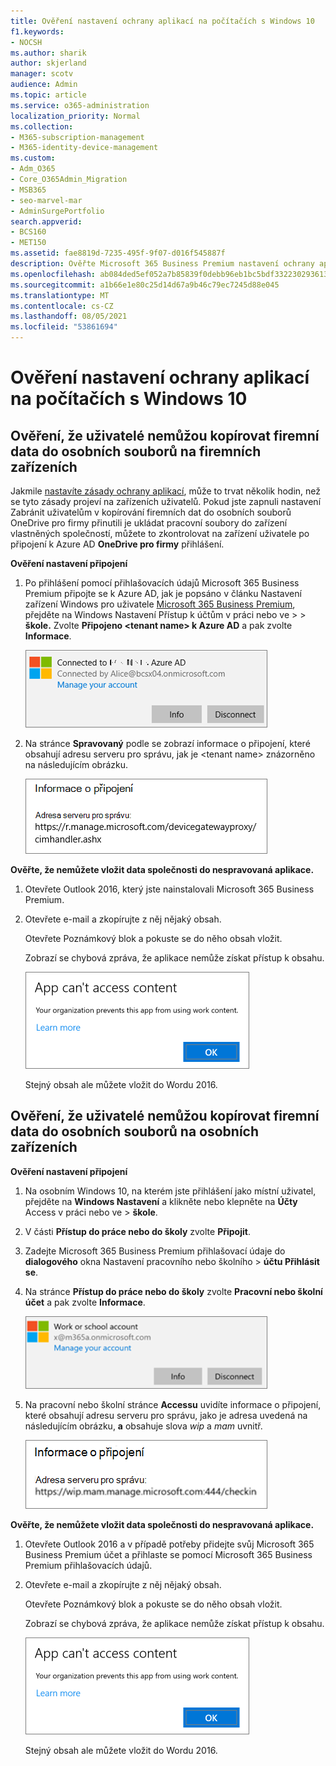 ```yaml
---
title: Ověření nastavení ochrany aplikací na počítačích s Windows 10
f1.keywords:
- NOCSH
ms.author: sharik
author: skjerland
manager: scotv
audience: Admin
ms.topic: article
ms.service: o365-administration
localization_priority: Normal
ms.collection:
- M365-subscription-management
- M365-identity-device-management
ms.custom:
- Adm_O365
- Core_O365Admin_Migration
- MSB365
- seo-marvel-mar
- AdminSurgePortfolio
search.appverid:
- BCS160
- MET150
ms.assetid: fae8819d-7235-495f-9f07-d016f545887f
description: Ověřte Microsoft 365 Business Premium nastavení ochrany aplikací na Windows 10 zařízeních a ověřte, že uživatelé nemohou kopírovat data společnosti do osobních souborů nebo nespravovaných aplikací.
ms.openlocfilehash: ab084ded5ef052a7b85839f0debb96eb1bc5bdf332230293613396825c7263f0
ms.sourcegitcommit: a1b66e1e80c25d14d67a9b46c79ec7245d88e045
ms.translationtype: MT
ms.contentlocale: cs-CZ
ms.lasthandoff: 08/05/2021
ms.locfileid: "53861694"
---
```

# <a name="validate-app-protection-settings-on-windows-10-pcs"></a>Ověření nastavení ochrany aplikací na počítačích s Windows 10

## <a name="verify-that-users-cannot-copy-company-data-to-personal-files-on-corporate-devices"></a>Ověření, že uživatelé nemůžou kopírovat firemní data do osobních souborů na firemních zařízeních

Jakmile [nastavíte zásady ochrany aplikací](protection-settings-for-windows-10-devices.md), může to trvat několik hodin, než se tyto zásady projeví na zařízeních uživatelů. Pokud jste  zapnuli nastavení Zabránit uživatelům v kopírování firemních dat do osobních souborů OneDrive pro firmy přinutili je ukládat pracovní soubory do zařízení vlastněných společností, můžete to zkontrolovat na zařízení uživatele po připojení k Azure AD **OneDrive pro firmy** přihlášení. 
  
 **Ověření nastavení připojení**
  
1. Po přihlášení pomocí přihlašovacích údajů Microsoft 365 Business Premium připojte se k Azure AD, jak je popsáno v článku  Nastavení zařízení Windows pro uživatele [Microsoft 365 Business Premium](set-up-windows-devices.md), přejděte na Windows Nastavení Přístup k účtům v práci nebo ve \>  \> **škole.** Zvolte **Připojeno \<tenant name\> k Azure AD** a pak zvolte **Informace**.
    
    ![Click or tap Info on the Connected to Azure AD dialog.](../media/a36ede2b-d1a0-4d4e-8ea7-af39b4b63890.png)
  
2. Na stránce **Spravovaný** podle se zobrazí informace o připojení, které obsahují adresu serveru pro správu, jak je \<tenant name\> znázorněno na následujícím obrázku.   
    
    ![Managed by page shows connection info of the device manager URL.](../media/47515a8e-2d0c-4bea-99f0-6b2545b88a11.png)
  
 **Ověřte, že nemůžete vložit data společnosti do nespravovaná aplikace.**
  
1. Otevřete Outlook 2016, který jste nainstalovali Microsoft 365 Business Premium.
    
2. Otevřete e-mail a zkopírujte z něj nějaký obsah.
    
    Otevřete Poznámkový blok a pokuste se do něho obsah vložit.
    
    Zobrazí se chybová zpráva, že aplikace nemůže získat přístup k obsahu.
    
    ![A dialog that states app can't access content when you paste into an unmanaged app.](../media/5e82b154-cf2f-43c8-ae80-b45d8ad80e56.png)
  
    Stejný obsah ale můžete vložit do Wordu 2016.
    
## <a name="verify-that-users-cannot-copy-company-data-to-personal-files-on-personal-devices"></a>Ověření, že uživatelé nemůžou kopírovat firemní data do osobních souborů na osobních zařízeních

 **Ověření nastavení připojení**
  
1. Na osobním Windows 10, na kterém jste přihlášení jako místní uživatel, přejděte na **Windows Nastavení** a klikněte nebo klepněte na **Účty** Access v práci nebo ve \> **škole**.
    
2. V části **Přístup do práce nebo do školy** zvolte **Připojit**.
    
3. Zadejte Microsoft 365 Business Premium přihlašovací údaje do **dialogového** okna Nastavení pracovního nebo školního \> **účtu Přihlásit se**.
    
4. Na stránce **Přístup do práce nebo do školy** zvolte **Pracovní nebo školní účet** a pak zvolte **Informace**.
    
    ![V dialogovém okně Pracovní nebo školní účet klikněte nebo klepněte na Informace.](../media/63bd8b32-cb32-4afa-8ce0-6070ac403abc.png)
  
5. Na pracovní nebo školní stránce **Accessu** uvidíte informace o připojení, které obsahují adresu serveru pro správu, jako je adresa uvedená na následujícím obrázku, **a** obsahuje slova *wip* a *mam* uvnitř.  
    
    ![Managed by page shows connection info URL that includes the words mam and wpi.](../media/abd4eaf4-44fa-4538-a3e8-1e0d331dfe1e.png)
  
 **Ověřte, že nemůžete vložit data společnosti do nespravovaná aplikace.**
  
1. Otevřete Outlook 2016 a v případě potřeby přidejte svůj Microsoft 365 Business Premium účet a přihlaste se pomocí Microsoft 365 Business Premium přihlašovacích údajů.
    
2. Otevřete e-mail a zkopírujte z něj nějaký obsah.
    
    Otevřete Poznámkový blok a pokuste se do něho obsah vložit.
    
    Zobrazí se chybová zpráva, že aplikace nemůže získat přístup k obsahu.
    
    ![A dialog that states app can't access content when you paste into an unmanaged app.](../media/5e82b154-cf2f-43c8-ae80-b45d8ad80e56.png)
  
    Stejný obsah ale můžete vložit do Wordu 2016.
    

